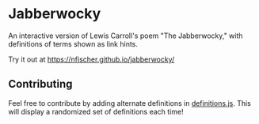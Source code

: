 # Jabberwocky

An interactive version of Lewis Carroll's poem "The Jabberwocky," with definitions of terms shown as link hints.

Try it out at https://nfischer.github.io/jabberwocky/

## Contributing

Feel free to contribute by adding alternate definitions in [definitions.js](src/definitions.js). This will display a randomized set of definitions each time!
